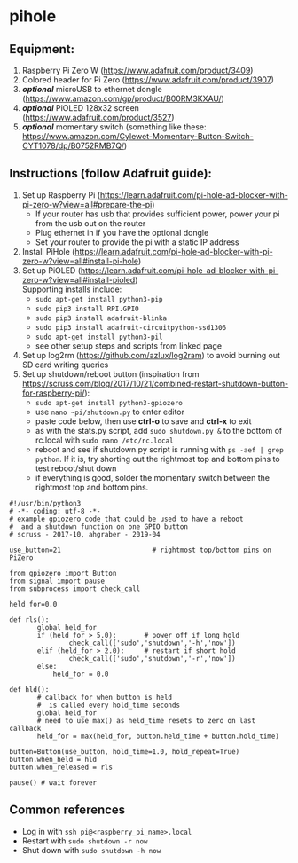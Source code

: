 # pihole

## Equipment:
1. Raspberry Pi Zero W (https://www.adafruit.com/product/3409) 
2. Colored header for Pi Zero (https://www.adafruit.com/product/3907)
3. *__optional__* microUSB to ethernet dongle (https://www.amazon.com/gp/product/B00RM3KXAU/)
4. *__optional__* PiOLED 128x32 screen (https://www.adafruit.com/product/3527) 
5. *__optional__* momentary switch (something like these: https://www.amazon.com/Cylewet-Momentary-Button-Switch-CYT1078/dp/B0752RMB7Q/)

## Instructions (follow Adafruit guide):
1. Set up Raspberry Pi (https://learn.adafruit.com/pi-hole-ad-blocker-with-pi-zero-w?view=all#prepare-the-pi)
    * If your router has usb that provides sufficient power, power your pi from the usb out on the router
    * Plug ethernet in if you have the optional dongle
    * Set your router to provide the pi with a static IP address
2. Install PiHole (https://learn.adafruit.com/pi-hole-ad-blocker-with-pi-zero-w?view=all#install-pi-hole)
3. Set up PiOLED (https://learn.adafruit.com/pi-hole-ad-blocker-with-pi-zero-w?view=all#install-pioled)  
  Supporting installs include:
    * `sudo apt-get install python3-pip`
    * `sudo pip3 install RPI.GPIO`
    * `sudo pip3 install adafruit-blinka`
    * `sudo pip3 install adafruit-circuitpython-ssd1306`
    * `sudo apt-get install python3-pil`
    * see other setup steps and scripts from linked page
4. Set up log2rm (https://github.com/azlux/log2ram) to avoid burning out SD card writing queries
5. Set up shutdown/reboot button (inspiration from https://scruss.com/blog/2017/10/21/combined-restart-shutdown-button-for-raspberry-pi/):
    * `sudo apt-get install python3-gpiozero`
    * use `nano ~pi/shutdown.py` to enter editor
    * paste code below, then use **ctrl-o** to save and **ctrl-x** to exit
    * as with the stats.py script, add `sudo shutdown.py &` to the bottom of rc.local with `sudo nano /etc/rc.local`
    * reboot and see if shutdown.py script is running with `ps -aef | grep python`.  If it is, try shorting out the rightmost top and bottom pins to test reboot/shut down
    * if everything is good, solder the momentary switch between the rightmost top and bottom pins.
    
 ```
#!/usr/bin/python3
# -*- coding: utf-8 -*-
# example gpiozero code that could be used to have a reboot
#  and a shutdown function on one GPIO button
# scruss - 2017-10, ahgraber - 2019-04

use_button=21                       # rightmost top/bottom pins on PiZero

from gpiozero import Button
from signal import pause
from subprocess import check_call

held_for=0.0

def rls():
        global held_for
        if (held_for > 5.0):       # power off if long hold
                check_call(['sudo','shutdown','-h','now'])
        elif (held_for > 2.0):     # restart if short hold
                check_call(['sudo','shutdown','-r','now'])
        else:
        	held_for = 0.0

def hld():
        # callback for when button is held
        #  is called every hold_time seconds
        global held_for
        # need to use max() as held_time resets to zero on last callback
        held_for = max(held_for, button.held_time + button.hold_time)

button=Button(use_button, hold_time=1.0, hold_repeat=True)
button.when_held = hld
button.when_released = rls

pause() # wait forever
 ```
    
## Common references
* Log in with `ssh pi@<raspberry_pi_name>.local`
* Restart with `sudo shutdown -r now`
* Shut down with `sudo shutdown -h now`
